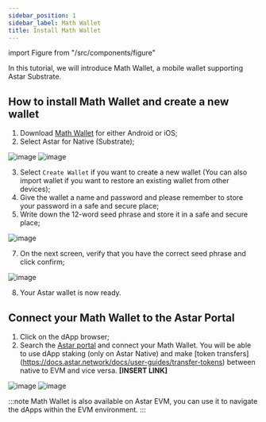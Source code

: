 ```yaml
---
sidebar_position: 1
sidebar_label: Math Wallet
title: Install Math Wallet
---
```


import Figure from "/src/components/figure"

In this tutorial, we will introduce Math Wallet, a mobile wallet supporting Astar Substrate.

## How to install Math Wallet and create a new wallet

1. Download [Math Wallet](https://mathwallet.org/en-us/) for either Android or iOS;
2. Select Astar for Native (Substrate);

![image](https://user-images.githubusercontent.com/37278708/199638326-b2dc20cf-1446-40f9-9b7a-152ee5f35da7.png)
![image](https://user-images.githubusercontent.com/37278708/199638421-d27fa62b-72b0-485f-a654-f949bf128f89.png)

3. Select `Create Wallet` if you want to create a new wallet (You can also import wallet if you want to restore an existing wallet from other devices);
4. Give the wallet a name and password and please remember to store your password in a safe and secure place;
5. Write down the 12-word seed phrase and store it in a safe and secure place;

![image](https://user-images.githubusercontent.com/37278708/199640362-e22c2328-0d5a-472a-acbf-c5b357c23339.png)


7. On the next screen, verify that you have the correct seed phrase and click confirm;

![image](https://user-images.githubusercontent.com/37278708/199640403-1b8091b6-9e65-4aef-920c-751698682c55.png)


8. Your Astar wallet is now ready.

## Connect your Math Wallet to the Astar Portal

1. Click on the dApp browser;
2. Search the [Astar portal](https://portal.astar.network/) and connect your Math Wallet. You will be able to use dApp staking (only on Astar Native) and make [token transfers] (https://docs.astar.network/docs/user-guides/transfer-tokens) between native to EVM and vice versa. **[INSERT LINK]**

![image](https://user-images.githubusercontent.com/37278708/199640641-81e1ed72-1357-490f-b9c6-ccab0d6f3cd8.png)
![image](https://user-images.githubusercontent.com/37278708/199640688-eb338b50-8581-4e85-8402-4808aea05739.png)

:::note
Math Wallet is also available on Astar EVM, you can use it to navigate the dApps within the EVM environment.
:::
